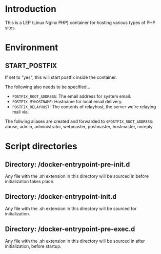 # Introduction

This is a LEP (Linux Nginx PHP) container for hosting various types of PHP sites.


# Environment


## START_POSTFIX

If set to "yes", this will start postfix inside the container.

The following also needs to be specified...

* `POSTFIX_ROOT_ADDRESS`: The email address for system email.
* `POSTFIX_MYHOSTNAME`: Hostname for local email delivery.
* `POSTFIX_RELAYHOST`: The contents of relayhost, the server we're relaying mail via.

The follwing aliases are created and forwarded to `$POSTFIX_ROOT_ADDRESS`: abuse, admin, administrator, webmaster, postmaster, hostmaster, noreply



# Script directories


## Directory: /docker-entrypoint-pre-init.d

Any file with the .sh extension in this directory will be sourced in before initialization takes place.


## Directory: /docker-entrypoint-init.d

Any file with the .sh extension in this directory will be sourced for initialization.


## Directory: /docker-entrypoint-pre-exec.d

Any file with the .sh extension in this directory will be sourced in after initialization, before startup.


